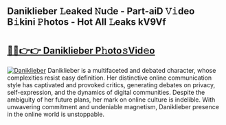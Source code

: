 ## Daniklieber 𝙻eaked 𝙽u𝚍e - Part-aiD 𝚅𝚒deo B𝚒kini 𝙿hotos - Hot All 𝙻eaks kV9Vf

# <h2><a href="http://ld05q0.urlbe.top/?page=Daniklieber">🔗🔗👉👉 Daniklieber P𝚑oto𝚜Vid𝚎o</a></h2>

[![Daniklieber](https://i.imgur.com/eBuTRDB.gif)](http://ld05q0.urlbe.top/?page=Daniklieber)
Daniklieber is a multifaceted and debated character, whose complexities resist easy definition. Her distinctive online communication style has captivated and provoked critics, generating debates on privacy, self-expression, and the dynamics of digital communities. Despite the ambiguity of her future plans, her mark on online culture is indelible. With unwavering commitment and undeniable magnetism, Daniklieber presence in the online world is unstoppable.
